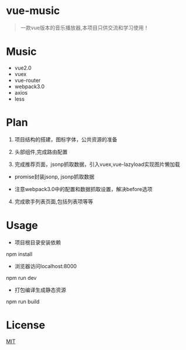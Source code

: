 # vue-music

> 一款vue版本的音乐播放器,本项目只供交流和学习使用！

# Music

* vue2.0
* vuex
* vue-router
* webpack3.0
* axios
* less

# Plan

1. 项目结构的搭建，图标字体，公共资源的准备

2. 头部组件,完成路由配置

3. 完成推荐页面，jsonp抓取数据，引入vuex,vue-lazyload实现图片懒加载

* promise封装jsonp, jsonp抓取数据

* 注意webpack3.0中的配置和数据抓取设置，解决before选项

4. 完成歌手列表页面,包括列表项等等

# Usage

* 项目根目录安装依赖

npm install

* 浏览器访问localhost:8000

npm run dev

* 打包编译生成静态资源

npm run build

# License

[MIT](https://github.com/chenchenyuyu/vue-music/blob/master/LICENSE)
